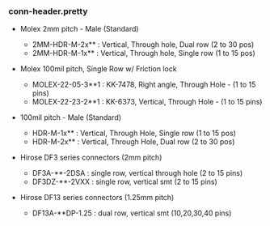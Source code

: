 ### conn-header.pretty ###

* Molex 2mm pitch - Male (Standard)
    - 2MM-HDR-M-2x** : Vertical, Through hole, Dual row (2 to 30 pos)
    - 2MM-HDR-M-1x** : Vertical, Through hole, Single row (1 to 15 pos)

* Molex 100mil pitch, Single Row w/ Friction lock
    - MOLEX-22-05-3**1 : KK-7478, Right angle, Through Hole - (1 to 15 pins)
    - MOLEX-22-23-2**1 : KK-6373, Vertical, Through Hole - (1 to 15 pins)
    
* 100mil pitch - Male (Standard)
    - HDR-M-1x** : Vertical, Through Hole, Single row (1 to 15 pos)
    - HDR-M-2x** : Vertical, Through Hole, Dual row (2 to 30 pos)

* Hirose DF3 series connectors (2mm pitch)
    - DF3A-**-2DSA  : single row, vertical through hole (2 to 15 pins)
    - DF3DZ-**-2VXX : single row, vertical smt (2 to 15 pins)

* Hirose DF13 series connectors (1.25mm pitch)
    - DF13A-**DP-1.25 : dual row, vertical smt (10,20,30,40 pins) 
